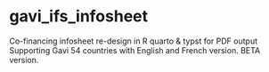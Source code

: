 # gavi_ifs_infosheet
 Co-financing infosheet re-design in R quarto & typst for PDF output
 Supporting Gavi 54 countries with English and French version.
 BETA version.
